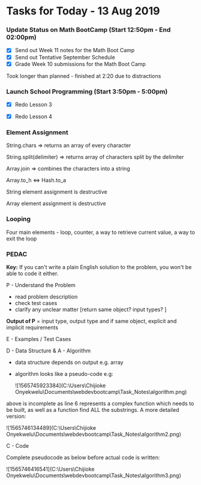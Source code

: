 # Tasks for Today - 13 Aug 2019

### Update Status on Math BootCamp (Start 12:50pm - End 02:00pm)

- [x] Send out Week 11 notes for the Math Boot Camp
- [x] Send out Tentative September Schedule
- [x] Grade Week 10 submissions for the Math Boot Camp

Took longer than planned - finished at 2:20 due to distractions



### Launch School Programming (Start 3:50pm - 5:00pm)

- [x] Redo Lesson 3
- [x] Redo Lesson 4



### Element Assignment

String.chars => returns an array of every character

String.split(delimiter) => returns array of characters split by the delimiter

Array.join => combines the characters into a string

Array.to_h <=> Hash.to_a

String element assignment is destructive

Array element assignment is destructive

### Looping

Four main elements - loop, counter, a way to retrieve current value, a way to exit the loop

### PEDAC

**Key:** If you can't write a plain English solution to the problem, you won't be able to code it either.

P - Understand the Problem

- read problem description
- check test cases
- clarify any unclear matter [return same object? input types? ]

**Output of P** = input type, output type and if same object, explicit and implicit requirements

E - Examples / Test Cases

D - Data Structure &  A - Algorithm

- data structure depends on output e.g. array

- algorithm looks like a pseudo-code e.g:

  ![1565745923384](C:\Users\Chijioke Onyekwelu\Documents\webdevbootcamp\Task_Notes\algorithm.png)

above is incomplete as line 6 represents a complex function which needs to be built, as well as a function find ALL the substrings. A more detailed version:

![1565746134489](C:\Users\Chijioke Onyekwelu\Documents\webdevbootcamp\Task_Notes\algorithm2.png)

C - Code

Complete pseudocode as below before actual code is written:

![1565746416541](C:\Users\Chijioke Onyekwelu\Documents\webdevbootcamp\Task_Notes\algorithm3.png)